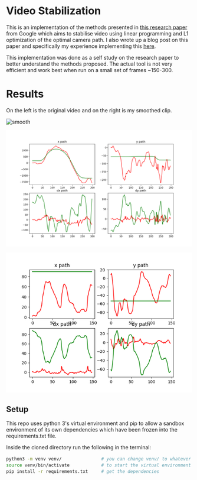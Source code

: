 # Video Stabilization

This is an implementation of the methods presented in [this research paper](https://static.googleusercontent.com/media/research.google.com/en//pubs/archive/37041.pdf) from Google which aims to stabilise video using linear programming and L1 optimization of the optimal camera path. I also wrote up a blog post on this paper and specifically my experience implementing this [here](https://thejarlid.github.io/Auto_Directed_Video_Stabilization/). 

This implementation was done as a self study on the research paper to better understand the methods proposed. The actual tool is not very efficient and work best when run on a small set of frames ~150-300.

# Results

On the left is the original video and on the right is my smoothed clip. 

![smooth](/results/results.gif)

![motion](/results/motion_300_600.png)

![motion](/results/motion_0_150.png)

## Setup

This repo uses python 3's virtual environment and pip to allow a sandbox environment of its own dependencies which have been frozen into the requirements.txt file. 

Inside the cloned directory run the following in the terminal:

```bash
python3 -m venv venv/               # you can change venv/ to whatever you want your virtual environment directory to be called
source venv/bin/activate            # to start the virtual environment 
pip install -r requirements.txt     # get the dependencies 
```
